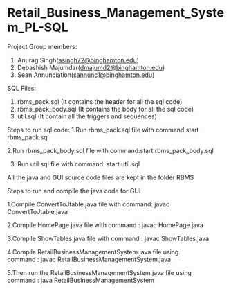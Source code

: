 # Retail_Business_Management_System_PL-SQL
Project Group members:

1. Anurag Singh(asingh72@binghamton.edu)
2. Debashish Majumdar(dmajumd2@binghamton.edu)
3. Sean Annunciation(sannunc1@binghamton.edu)

SQL Files:

1. rbms_pack.sql (It contains the header for all the sql code)
2. rbms_pack_body.sql (It contains the body for all the sql code)
3. util.sql (It contain all the triggers and sequences)


Steps to run sql code:
1.Run rbms_pack.sql file with
command:start rbms_pack.sql

2.Run rbms_pack_body.sql file with
command:start rbms_pack_body.sql

3. Run util.sql file with 
command: start util.sql


All the java and GUI source code files are kept in the folder RBMS

Steps to run and compile the java code for GUI

1.Compile ConvertToJtable.java file with 
  command: javac ConvertToJtable.java

2.Compile HomePage.java file with 
  command : javac HomePage.java

3.Compile ShowTables.java file with
  command : javac ShowTables.java

4.Compile RetailBusinessManagementSystem.java file using  
  command : javac RetailBusinessManagementSystem.java

5.Then run the RetailBusinessManagementSystem.java file using  
  command : java RetailBusinessManagementSystem

